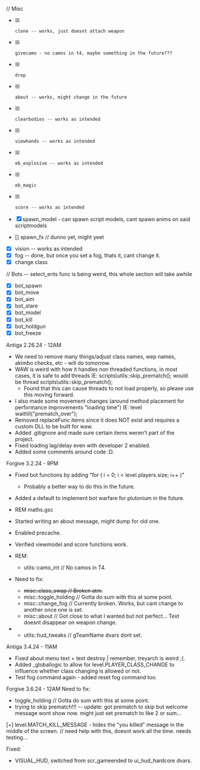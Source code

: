 // Misc
- [x]     clone -- works, just doesnt attach weapon
- [x]     givecamo - no camos in t4, maybe something in the future???
- [x]     drop 
- [x]     about -- works, might change in the future
- [x]     clearbodies -- works as intended
- [x]     viewhands -- works as intended
- [x]     eb_explosive -- works as intended
- [x]     eb_magic
- [x]     score -- works as intended

- [x]    spawn_model - can spawn script models, cant spawn anims on said scriptmodels
- []    spawn_fx // dunno yet, might yeet
- [x]   vision -- works as intended
- [x]   fog -- done, but once you set a fog, thats it, cant change it.
- [x]   change class

// Bots -- select_ents func is being weird, this whole section will take awhile
- [x]    bot_spawn
- [x]    bot_move
- [x]    bot_aim
- [x]    bot_stare
- [x]    bot_model
- [x]    bot_kill
- [x]    bot_holdgun
- [x]    bot_freeze

Antiga 2.26.24 - 12AM

- We need to remove many things/adjust class names, wep names, akimbo checks, etc - will do tomorrow.
- WAW is weird with how it handles non threaded functions, in most cases, it is safe to add threads IE: scripts\utils::skip_prematch(); would be thread scripts\utils::skip_prematch();
    - Found that this can cause threads to not load properly, so please use this moving forward.
- I also made some movement changes (around method placement for performance improvements "loading time") IE: level waittill("prematch_over");
- Removed replaceFunc items since it does NOT exist and requires a custom DLL to be built for waw.
- Added .gitignore and made sure certain items weren't part of the project.
- Fixed loading lag/delay even with developer 2 enabled.
- Added some comments around code :D.

Forgive 3.2.24 - 9PM
- Fixed bot functions by adding "for ( i = 0; i < level.players.size; i++ )"
    - Probably a better way to do this in the future.
- Added a default to implement bot warfare for plutonium in the future.
- REM maths.gsc
- Started writing an about message, might dump for old one.
- Enabled precache.
- Verified viewmodel and score functions work.
- REM:
    - utils::camo_int // No camos in T4.

- Need to fix:
    - ~~misc::class_swap // Broken atm.~~
    - misc::toggle_holding // Gotta do sum with this at some point.
    - misc::change_fog // Currently broken. Works, but cant change to another once one is set.
    - misc::about // Got close to what I wanted but not perfect... Text doesnt disappear on weapon change.

- 
    - utils::hud_tweaks // gTeamName dvars dont set.

Antiga 3.4.24 - 11AM
- Fixed about menu text + text destroy | remember, treyarch is weird ;(.
- Added _globallogic to allow for level.PLAYER_CLASS_CHANGE to influence whether class changing is allowed or not.
- Test fog command again - added reset fog command too.

Forgive 3.6.24 - 12AM
Need to fix:
- toggle_holding // Gotta do sum with this at some point.
- trying to skip prematch!!! -- update: got prematch to skip but welcome message wont show now. might just set prematch to like 2 or sum...

[+] level.MATCH_KILL_MESSAGE - hides the "you killed" message in the middle of the screen. // need help with this, doesnt work all the time. needs testing...

Fixed:
- VISUAL_HUD, switched from scr_gameended to ui_hud_hardcore dvars.